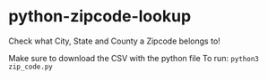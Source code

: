 # python-zipcode-lookup
Check what City, State and County a Zipcode belongs to!

Make sure to download the CSV with the python file
To run: `python3 zip_code.py`
